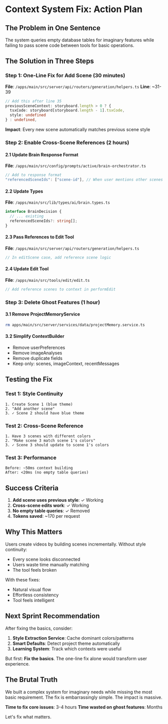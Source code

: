 # Context System Fix: Action Plan

## The Problem in One Sentence
The system queries empty database tables for imaginary features while failing to pass scene code between tools for basic operations.

## The Solution in Three Steps

### Step 1: One-Line Fix for Add Scene (30 minutes)
**File**: `/apps/main/src/server/api/routers/generation/helpers.ts`
**Line**: ~31-39

```typescript
// Add this after line 35
previousSceneContext: storyboard.length > 0 ? {
  tsxCode: storyboard[storyboard.length - 1].tsxCode,
  style: undefined
} : undefined,
```

**Impact**: Every new scene automatically matches previous scene style

### Step 2: Enable Cross-Scene References (2 hours)

#### 2.1 Update Brain Response Format
**File**: `/apps/main/src/config/prompts/active/brain-orchestrator.ts`
```typescript
// Add to response format
"referencedSceneIds": ["scene-id"], // When user mentions other scenes
```

#### 2.2 Update Types
**File**: `/apps/main/src/lib/types/ai/brain.types.ts`
```typescript
interface BrainDecision {
  // ... existing
  referencedSceneIds?: string[];
}
```

#### 2.3 Pass References to Edit Tool
**File**: `/apps/main/src/server/api/routers/generation/helpers.ts`
```typescript
// In editScene case, add reference scene logic
```

#### 2.4 Update Edit Tool
**File**: `/apps/main/src/tools/edit/edit.ts`
```typescript
// Add reference scenes to context in performEdit
```

### Step 3: Delete Ghost Features (1 hour)

#### 3.1 Remove ProjectMemoryService
```bash
rm apps/main/src/server/services/data/projectMemory.service.ts
```

#### 3.2 Simplify ContextBuilder
- Remove userPreferences
- Remove imageAnalyses  
- Remove duplicate fields
- Keep only: scenes, imageContext, recentMessages

## Testing the Fix

### Test 1: Style Continuity
```
1. Create Scene 1 (blue theme)
2. "Add another scene"
3. ✓ Scene 2 should have blue theme
```

### Test 2: Cross-Scene Reference
```
1. Have 3 scenes with different colors
2. "Make scene 3 match scene 1's colors"
3. ✓ Scene 3 should update to scene 1's colors
```

### Test 3: Performance
```
Before: ~50ms context building
After: <20ms (no empty table queries)
```

## Success Criteria

1. **Add scene uses previous style**: ✓ Working
2. **Cross-scene edits work**: ✓ Working  
3. **No empty table queries**: ✓ Removed
4. **Tokens saved**: ~170 per request

## Why This Matters

Users create videos by building scenes incrementally. Without style continuity:
- Every scene looks disconnected
- Users waste time manually matching
- The tool feels broken

With these fixes:
- Natural visual flow
- Effortless consistency
- Tool feels intelligent

## Next Sprint Recommendation

After fixing the basics, consider:
1. **Style Extraction Service**: Cache dominant colors/patterns
2. **Smart Defaults**: Detect project theme automatically
3. **Learning System**: Track which contexts were useful

But first: **Fix the basics**. The one-line fix alone would transform user experience.

## The Brutal Truth

We built a complex system for imaginary needs while missing the most basic requirement. The fix is embarrassingly simple. The impact is massive.

**Time to fix core issues**: 3-4 hours
**Time wasted on ghost features**: Months

Let's fix what matters.